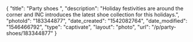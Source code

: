 {
    "title": "Party shoes ",
    "description": "Holiday festivities are around the corner and INC introduces the latest shoe collection for this holidays.",
    "photoId": "183344877",
    "date_created": "1542082764",
    "date_modified": "1546466792",
    "type": "captivate",
    "layout": "photo",
    "url": "\/p\/party-shoes\/183344877"
}